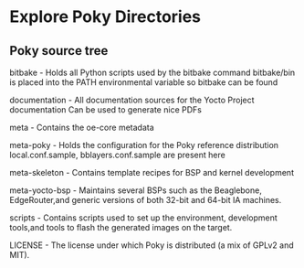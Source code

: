 # Explore Poky Directories

## Poky source tree

bitbake - Holds all Python scripts used by the bitbake command bitbake/bin is placed into the PATH environmental variable so bitbake can be found

documentation - All documentation sources for the Yocto Project documentation Can be used to generate nice PDFs

meta - Contains the oe-core metadata  

meta-poky - Holds the configuration for the Poky reference distribution local.conf.sample, bblayers.conf.sample are present here

meta-skeleton - Contains template recipes for BSP and kernel development

meta-yocto-bsp - Maintains several BSPs such as the Beaglebone, EdgeRouter,and generic versions of both 32-bit and 64-bit IA machines.

scripts - Contains scripts used to set up the environment, development tools,and tools to flash the generated images on the target.

LICENSE - The license under which Poky is distributed (a mix of GPLv2 and MIT).